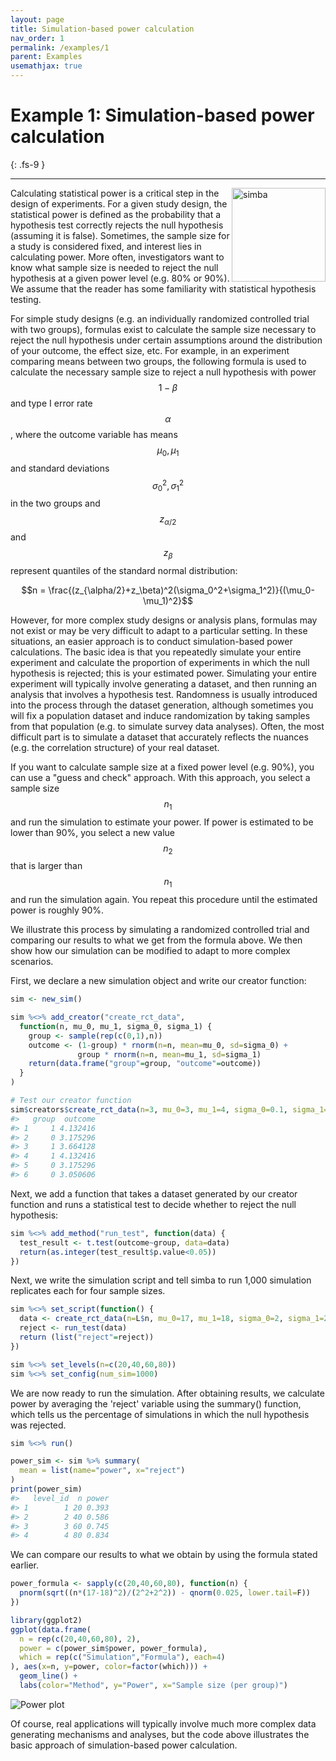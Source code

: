```yaml
---
layout: page
title: Simulation-based power calculation
nav_order: 1
permalink: /examples/1
parent: Examples
usemathjax: true
---
```


# Example 1: Simulation-based power calculation
{: .fs-9 }

---

<img src="assets/images/logo.png" align="right" alt="simba" style="height:150px">

Calculating statistical power is a critical step in the design of experiments. For a given study design, the statistical power is defined as the probability that a hypothesis test correctly rejects the null hypothesis (assuming it is false). Sometimes, the sample size for a study is considered fixed, and interest lies in calculating power. More often, investigators want to know what sample size is needed to reject the null hypothesis at a given power level (e.g. 80% or 90%). We assume that the reader has some familiarity with statistical hypothesis testing.

For simple study designs (e.g. an individually randomized controlled trial with two groups), formulas exist to calculate the sample size necessary to reject the null hypothesis under certain assumptions around the distribution of your outcome, the effect size, etc. For example, in an experiment comparing means between two groups, the following formula is used to calculate the necessary sample size to reject a null hypothesis with power $$1-\beta$$ and type I error rate $$\alpha$$, where the outcome variable has means $$\mu_0,\mu_1$$ and standard deviations $$\sigma_0^2,\sigma_1^2$$ in the two groups and $$z_{\alpha/2}$$ and $$z_\beta$$ represent quantiles of the standard normal distribution:

$$n = \frac{(z_{\alpha/2}+z_\beta)^2(\sigma_0^2+\sigma_1^2)}{(\mu_0-\mu_1)^2}$$

However, for more complex study designs or analysis plans, formulas may not exist or may be very difficult to adapt to a particular setting. In these situations, an easier approach is to conduct simulation-based power calculations. The basic idea is that you repeatedly simulate your entire experiment and calculate the proportion of experiments in which the null hypothesis is rejected; this is your estimated power. Simulating your entire experiment will typically involve generating a dataset, and then running an analysis that involves a hypothesis test. Randomness is usually introduced into the process through the dataset generation, although sometimes you will fix a population dataset and induce randomization by taking samples from that population (e.g. to simulate survey data analyses). Often, the most difficult part is to simulate a dataset that accurately reflects the nuances (e.g. the correlation structure) of your real dataset.

If you want to calculate sample size at a fixed power level (e.g. 90%), you can use a "guess and check" approach. With this approach, you select a sample size $$n_1$$ and run the simulation to estimate your power. If power is estimated to be lower than 90%, you select a new value $$n_2$$ that is larger than $$n_1$$ and run the simulation again. You repeat this procedure until the estimated power is roughly 90%.

We illustrate this process by simulating a randomized controlled trial and comparing our results to what we get from the formula above. We then show how our simulation can be modified to adapt to more complex scenarios.

First, we declare a new simulation object and write our creator function:

```R
sim <- new_sim()

sim %<>% add_creator("create_rct_data",
  function(n, mu_0, mu_1, sigma_0, sigma_1) {
    group <- sample(rep(c(0,1),n))
    outcome <- (1-group) * rnorm(n=n, mean=mu_0, sd=sigma_0) +
               group * rnorm(n=n, mean=mu_1, sd=sigma_1)
    return(data.frame("group"=group, "outcome"=outcome))
  }
)

# Test our creator function
sim$creators$create_rct_data(n=3, mu_0=3, mu_1=4, sigma_0=0.1, sigma_1=0.1)
#>   group  outcome
#> 1     1 4.132416
#> 2     0 3.175296
#> 3     1 3.664128
#> 4     1 4.132416
#> 5     0 3.175296
#> 6     0 3.050606
```

Next, we add a function that takes a dataset generated by our creator function and runs a statistical test to decide whether to reject the null hypothesis:

```R
sim %<>% add_method("run_test", function(data) {
  test_result <- t.test(outcome~group, data=data)
  return(as.integer(test_result$p.value<0.05))
})
```

Next, we write the simulation script and tell simba to run 1,000 simulation replicates each for four sample sizes.

```R
sim %<>% set_script(function() {
  data <- create_rct_data(n=L$n, mu_0=17, mu_1=18, sigma_0=2, sigma_1=2)
  reject <- run_test(data)
  return (list("reject"=reject))
})

sim %<>% set_levels(n=c(20,40,60,80))
sim %<>% set_config(num_sim=1000)
```

We are now ready to run the simulation. After obtaining results, we calculate power by averaging the 'reject' variable using the summary() function, which tells us the percentage of simulations in which the null hypothesis was rejected.

```R
sim %<>% run()

power_sim <- sim %>% summary(
  mean = list(name="power", x="reject")
)
print(power_sim)
#>   level_id  n power
#> 1        1 20 0.393
#> 2        2 40 0.586
#> 3        3 60 0.745
#> 4        4 80 0.834
```

We can compare our results to what we obtain by using the formula stated earlier.

```R
power_formula <- sapply(c(20,40,60,80), function(n) {
  pnorm(sqrt((n*(17-18)^2)/(2^2+2^2)) - qnorm(0.025, lower.tail=F))
})

library(ggplot2)
ggplot(data.frame(
  n = rep(c(20,40,60,80), 2),
  power = c(power_sim$power, power_formula),
  which = rep(c("Simulation","Formula"), each=4)
), aes(x=n, y=power, color=factor(which))) +
  geom_line() +
  labs(color="Method", y="Power", x="Sample size (per group)")
```

![Power plot](/assets/images/example1_plot.png)

Of course, real applications will typically involve much more complex data generating mechanisms and analyses, but the code above illustrates the basic approach of simulation-based power calculation.
